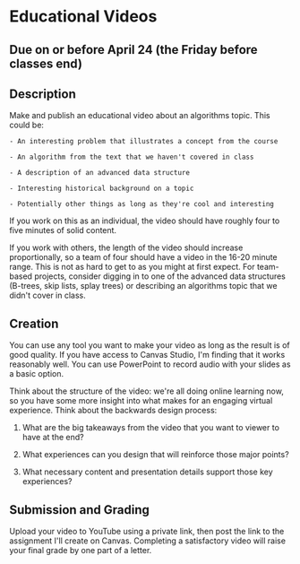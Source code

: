 # Educational Videos

## Due on or before April 24 (the Friday before classes end)

## Description

Make and publish an educational video about an algorithms topic. This could be:
    
    - An interesting problem that illustrates a concept from the course
    
    - An algorithm from the text that we haven't covered in class
    
    - A description of an advanced data structure
    
    - Interesting historical background on a topic
    
    - Potentially other things as long as they're cool and interesting
    
If you work on this as an individual, the video should have roughly four to five minutes of solid content.

If you work with others, the length of the video should increase proportionally, so a team of four should have a video in the 16-20 minute range. This is not as hard
to get to as you might at first expect. For team-based projects, consider digging in to one of the advanced data structures (B-trees,
skip lists, splay trees) or describing an algorithms topic that we didn't cover in class.

## Creation

You can use any tool you want to make your video as long as the result is of good quality. If you have access to Canvas Studio, I'm finding
that it works reasonably well. You can use PowerPoint to record audio with your slides as a basic option.

Think about the structure of the video: we're all doing online learning now, so you have some more insight into what makes for an 
engaging virtual experience. Think about the backwards design process:

1. What are the big takeaways from the video that you want to viewer to have at the end?

2. What experiences can you design that will reinforce those major points?

3. What necessary content and presentation details support those key experiences?

## Submission and Grading

Upload your video to YouTube using a private link, then post the link to the assignment I'll create on Canvas. 
Completing a satisfactory video will raise your final grade by one part of a letter.

